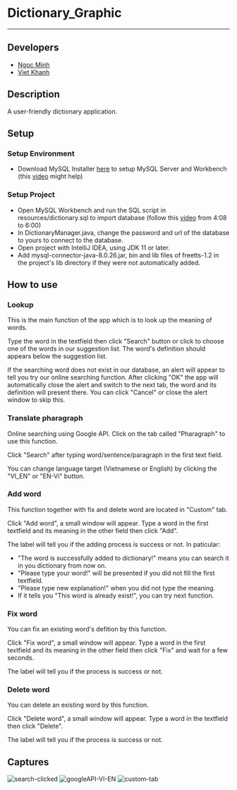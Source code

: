 # Dictionary_Graphic
---

## Developers
* [Ngoc Minh](https://github.com/Mint18032)
* [Viet Khanh](https://github.com/khanhvankhanh141)

## Description
A user-friendly dictionary application.

## Setup

### Setup Environment
* Download MySQL Installer [here](https://dev.mysql.com/downloads) to setup MySQL Server and Workbench (this [video](https://www.youtube.com/watch?v=OM4aZJW_Ojs) might help)
### Setup Project
* Open MySQL Workbench and run the SQL script in resources/dictionary.sql to import database (follow this [video](https://youtu.be/uyP46E0UA9I?t=248) from 4:08 to 6:00)
* In DictionaryManager.java, change the password and url of the database to yours to connect to the database.
* Open project with IntelliJ IDEA, using JDK 11 or later. 
* Add mysql-connector-java-8.0.26.jar, bin and lib files of freetts-1.2 in the project's lib directory if they were not automatically added.

## How to use

### Lookup
This is the main function of the app which is to look up the meaning of words.

Type the word in the textfield then click "Search" button or click to choose one of the words in our suggestion list. 
The word's definition should appears below the suggestion list.

If the searching word does not exist in our database, an alert will appear to tell you try our online searching function. 
After clicking "OK" the app will automatically close the alert and switch to the next tab, the word and its definition will present there.
You can click "Cancel" or close the alert window to skip this. 

### Translate pharagraph 
Online searching using Google API. 
Click on the tab called "Pharagraph" to use this function.

Click "Search" after typing word/sentence/paragraph in the first text field.

You can change language target (Vietnamese or English) by clicking the "VI_EN" or "EN-Vi" button.

### Add word
This function together with fix and delete word are located in "Custom" tab.

Click "Add word", a small window will appear. 
Type a word in the first textfield and its meaning in the other field then click "Add".

The label will tell you if the adding process is success or not. 
In paticular:
* "The word is successfully added to dictionary!" means you can search it in you dictionary from now on.
* "Please type your word!" will be presented if you did not fill the first textfield.
* "Please type new explanation!" when you did not type the meaning.
* If it tells you "This word is already exist!", you can try next function.

### Fix word
You can fix an existing word's defition by this function.

Click "Fix word", a small window will appear.
Type a word in the first textfield and its meaning in the other field then click "Fix" and wait for a few seconds.

The label will tell you if the process is success or not. 

### Delete word
You can delete an existing word by this function.

Click "Delete word", a small window will appear.
Type a word in the textfield then click "Delete".

The label will tell you if the process is success or not.

## Captures
![search-clicked](https://user-images.githubusercontent.com/79392486/137505209-4a909829-247d-428c-ac60-c6a9e56ff7b6.png)
![googleAPI-VI-EN](https://user-images.githubusercontent.com/79392486/137505432-c16d93cd-ebf2-4c2e-98b8-ce165746c200.png)
![custom-tab](https://user-images.githubusercontent.com/79392486/137505503-4bd20886-75ed-43c8-91aa-5136682b252b.png)

